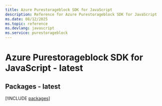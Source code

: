```yaml
---
title: Azure Purestorageblock SDK for JavaScript
description: Reference for Azure Purestorageblock SDK for JavaScript
ms.date: 08/12/2025
ms.topic: reference
ms.devlang: javascript
ms.service: purestorageblock
---
```

# Azure Purestorageblock SDK for JavaScript - latest
## Packages - latest
[!INCLUDE [packages](purestorageblock-index.md)]